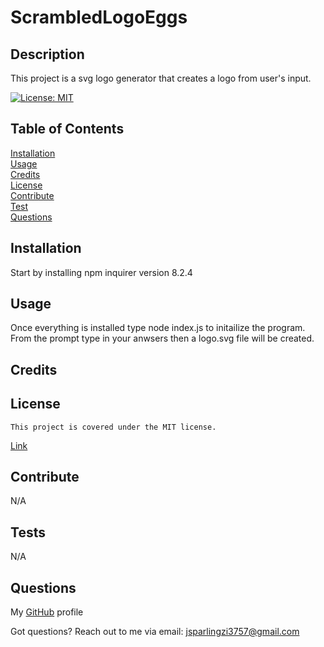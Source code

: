 # ScrambledLogoEggs

## Description

This project is a svg logo generator that creates a logo from user's input.

[![License: MIT](https://img.shields.io/badge/License-MIT-yellow.svg)](https://opensource.org/licenses/MIT)

## Table of Contents

[Installation](#installation)
<br/>
[Usage](#usage)
<br/>
[Credits](#credits)
<br/>
[License](#license)
<br/>
[Contribute](#contribute)
<br/>
[Test](#tests)
<br/>
[Questions](#questions)
<br/>

## Installation

Start by installing npm inquirer version 8.2.4

## Usage

Once everything is installed type node index.js to initailize the program. From the prompt type in your anwsers then a logo.svg file will be created.

## Credits

## License
    This project is covered under the MIT license.
[Link](https://opensource.org/licenses/MIT)

## Contribute

N/A

## Tests

N/A

## Questions
My [GitHub](https://github.com/Jrsparling) profile

Got questions? Reach out to me via email: [jsparlingzi3757@gmail.com](mailto:jsparlingzi3757@gmail.com)